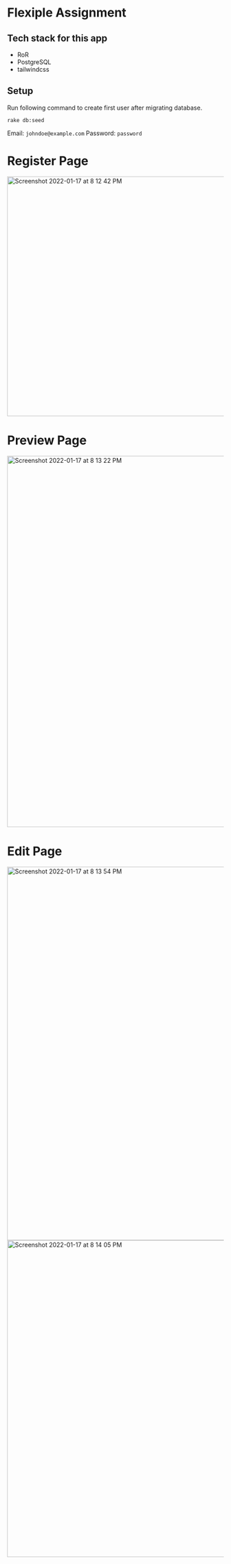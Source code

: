 # Flexiple Assignment

## Tech stack for this app

- RoR
- PostgreSQL
- tailwindcss

## Setup

Run following command to create first user after migrating database.

```
rake db:seed
```

Email: `johndoe@example.com`
Password: `password`

# Register Page

<img width="556" alt="Screenshot 2022-01-17 at 8 12 42 PM" src="https://user-images.githubusercontent.com/31414222/149790412-ff0b4394-ea79-4807-b48d-6ef6279d665a.png">

# Preview Page

<img width="861" alt="Screenshot 2022-01-17 at 8 13 22 PM" src="https://user-images.githubusercontent.com/31414222/149790506-268d8e79-29c1-415e-9c35-1cc546204118.png">

# Edit Page

<img width="866" alt="Screenshot 2022-01-17 at 8 13 54 PM" src="https://user-images.githubusercontent.com/31414222/149790523-bdda7c52-34be-447b-ba97-8dc858efacf7.png">
<img width="735" alt="Screenshot 2022-01-17 at 8 14 05 PM" src="https://user-images.githubusercontent.com/31414222/149790531-7a9ac1d2-d651-4072-b47e-e5260d15110f.png">
